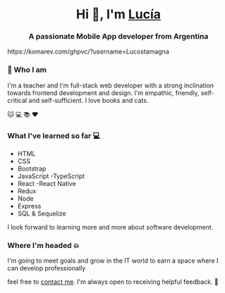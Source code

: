 <h1 align="center">Hi 👋, I'm <a href="" target="blank">
Lucía</a></h1>

<h3 align="center">A passionate Mobile App developer from Argentina </h3>
<p></p>https://komarev.com/ghpvc/?username=Lucostamagna</p>


### :information_desk_person: Who I am

I'm a teacher and I'm full-stack web developer with a strong inclination towards frontend development and design. 
I'm empathic, friendly, self-critical and self-sufficient. I love books and cats.

:cat: :computer: :books: :hearts:      

### What I've learned so far :computer:

- HTML
- CSS
- Bootstrap
- JavaScript
-TypeScript
- React  -React Native
- Redux
- Node 
- Express
- SQL & Sequelize

I look forward to learning more and more about software development.


### Where I'm headed :collision:

I'm going to meet goals and grow in the IT world to earn a space where I can develop professionally


feel free to [contact me](https://www.linkedin.com/in/luciacostamagna). I'm always open to receiving helpful feedback. :wave:
